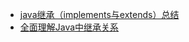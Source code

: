 



* [java继承（implements与extends）总结](https://blog.csdn.net/weixin_39938767/article/details/80056922)
* [全面理解Java中继承关系](https://blog.csdn.net/hxhaaj/article/details/81174764)
